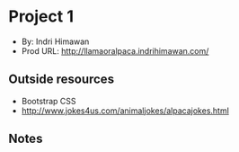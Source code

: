 # Project 1
* By: Indri Himawan
* Prod URL: http://llamaoralpaca.indrihimawan.com/

## Outside resources
* Bootstrap CSS
* http://www.jokes4us.com/animaljokes/alpacajokes.html

## Notes